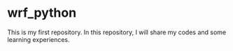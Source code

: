 # wrf_python
This is my first repository. In this repository, I will share my codes and some learning experiences.
